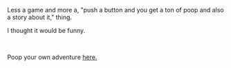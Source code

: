 <p>Less a game and more a, "push a button and you get a ton of poop and also a story about it," thing.</p>
<p>I thought it would be funny.</p>
<br>
<p>Poop your own adventure <a href="https://tuxedodemon.com/high-score">here.</a></p>
